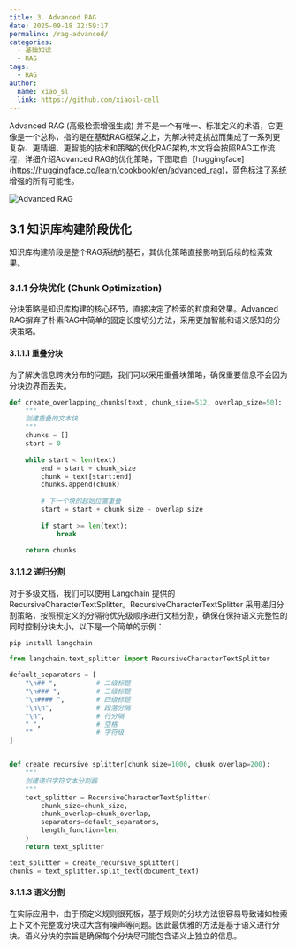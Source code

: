 ```yaml
---
title: 3. Advanced RAG
date: 2025-09-18 22:59:17
permalink: /rag-advanced/
categories:
  - 基础知识
  - RAG
tags:
  - RAG
author: 
  name: xiao_sl
  link: https://github.com/xiaosl-cell
---
```


Advanced RAG (高级检索增强生成) 并不是一个有唯一、标准定义的术语，它更像是一个总称，指的是在基础RAG框架之上，为解决特定挑战而集成了一系列更复杂、更精细、更智能的技术和策略的优化RAG架构,本文将会按照RAG工作流程，详细介绍Advanced RAG的优化策略，下图取自【huggingface](https://huggingface.co/learn/cookbook/en/advanced_rag)，蓝色标注了系统增强的所有可能性。

![Advanced RAG](https://qiniu.agiadventurer.com/advanced_rag.png)

## 3.1 知识库构建阶段优化

知识库构建阶段是整个RAG系统的基石，其优化策略直接影响到后续的检索效果。

### 3.1.1 分块优化 (Chunk Optimization)

分块策略是知识库构建的核心环节，直接决定了检索的粒度和效果。Advanced RAG摒弃了朴素RAG中简单的固定长度切分方法，采用更加智能和语义感知的分块策略。

#### 3.1.1.1 重叠分块

为了解决信息跨块分布的问题，我们可以采用重叠块策略，确保重要信息不会因为分块边界而丢失。

```python
def create_overlapping_chunks(text, chunk_size=512, overlap_size=50):
    """
    创建重叠的文本块
    """
    chunks = []
    start = 0
    
    while start < len(text):
        end = start + chunk_size
        chunk = text[start:end]
        chunks.append(chunk)
        
        # 下一个块的起始位置重叠
        start = start + chunk_size - overlap_size
        
        if start >= len(text):
            break
            
    return chunks
```
#### 3.1.1.2 递归分割

对于多级文档，我们可以使用 Langchain 提供的 RecursiveCharacterTextSplitter。RecursiveCharacterTextSplitter 采用递归分割策略，按照预定义的分隔符优先级顺序进行文档分割，确保在保持语义完整性的同时控制分块大小，以下是一个简单的示例：

```bash
pip install langchain
```

```python
from langchain.text_splitter import RecursiveCharacterTextSplitter

default_separators = [
    "\n## ",          # 二级标题
    "\n### ",         # 三级标题
    "\n#### ",        # 四级标题
    "\n\n",           # 段落分隔
    "\n",             # 行分隔
    " ",              # 空格
    ""                # 字符级
]


def create_recursive_splitter(chunk_size=1000, chunk_overlap=200):
    """
    创建递归字符文本分割器
    """
    text_splitter = RecursiveCharacterTextSplitter(
        chunk_size=chunk_size,
        chunk_overlap=chunk_overlap,
        separators=default_separators,
        length_function=len,
    )
    return text_splitter

text_splitter = create_recursive_splitter()
chunks = text_splitter.split_text(document_text)
```

#### 3.1.1.3 语义分割

在实际应用中，由于预定义规则很死板，基于规则的分块方法很容易导致诸如检索上下文不完整或分块过大含有噪声等问题。因此最优雅的方法是基于语义进行分块。语义分块的宗旨是确保每个分块尽可能包含语义上独立的信息。
